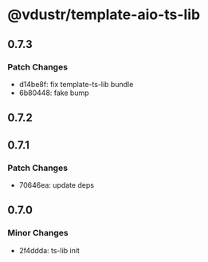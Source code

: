 # @vdustr/template-aio-ts-lib

## 0.7.3

### Patch Changes

- d14be8f: fix template-ts-lib bundle
- 6b80448: fake bump

## 0.7.2

## 0.7.1

### Patch Changes

- 70646ea: update deps

## 0.7.0

### Minor Changes

- 2f4ddda: ts-lib init
